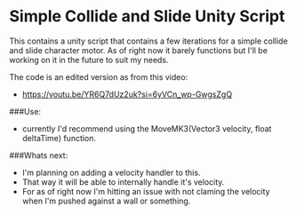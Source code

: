 # Simple Collide and Slide Unity Script

This contains a unity script that contains a few iterations for a simple collide and slide character motor. 
As of right now it barely functions but I'll be working on it in the future to suit my needs.

The code is an edited version as from this video:
- https://youtu.be/YR6Q7dUz2uk?si=6yVCn_wp-GwgsZgQ


###Use:
- currently I'd recommend using the MoveMK3(Vector3 velocity, float deltaTime) function.

###Whats next:
- I'm planning on adding a velocity handler to this.
- That way it will be able to internally handle it's velocity.
- For as of right now I'm hitting an issue with not claming the velocity when I'm pushed against a wall or something.
